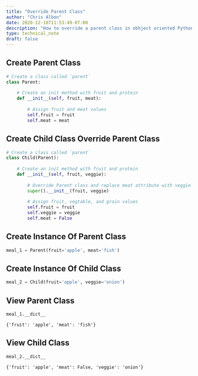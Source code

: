 ```yaml
---
title: "Override Parent Class"
author: "Chris Albon"
date: 2020-12-16T11:53:49-07:00
description: "How to override a parent class in obhject oriented Python."
type: technical_note
draft: false
---
```

## Create Parent Class


```python
# Create a class called `parent`
class Parent:
    
    # Create an init method with fruit and protein
    def __init__(self, fruit, meat):
        
        # Assign fruit and meat values
        self.fruit = fruit
        self.meat = meat
```

## Create Child Class Override Parent Class


```python
# Create a class called `parent`
class Child(Parent):
    
    # Create an init method with fruit and protein
    def __init__(self, fruit, veggie):
        
        # Override Parent class and replace meat attribute with veggie attribute
        super().__init__(fruit, veggie)
        
        # Assign fruit, vegtable, and grain values
        self.fruit = fruit
        self.veggie = veggie
        self.meat = False
```

## Create Instance Of Parent Class


```python
meal_1 = Parent(fruit='apple', meat='fish')
```

## Create Instance Of Child Class


```python
meal_2 = Child(fruit='apple', veggie='onion')
```

## View Parent Class


```python
meal_1.__dict__
```




    {'fruit': 'apple', 'meat': 'fish'}



## View Child Class


```python
meal_2.__dict__
```




    {'fruit': 'apple', 'meat': False, 'veggie': 'onion'}


